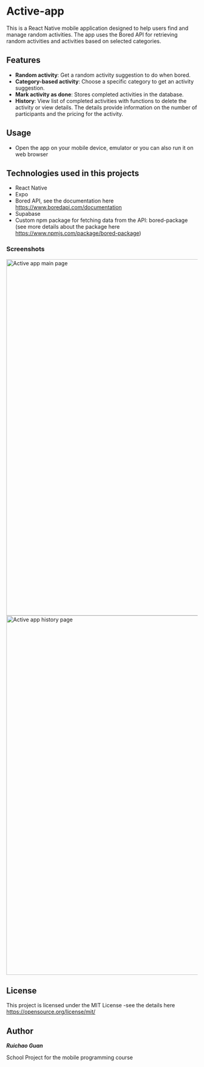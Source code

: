# Active-app
This is a React Native mobile application designed to help users find and manage random activities. The app uses the Bored API for retrieving random activities and activities based on selected categories.
## Features
* **Random activity**: Get a random activity suggestion to do when bored.
* **Category-based activity**: Choose a specific category to get an activity suggestion.
* **Mark activity as done**: Stores completed activities in the database.
* **History**: View list of completed activities with functions to delete the activity or view details. The details provide information on the number of participants and the pricing for the activity.
## Usage
* Open the app on your mobile device, emulator or you can also run it on web browser

## Technologies used in this projects
* React Native
* Expo
* Bored API, see the documentation here https://www.boredapi.com/documentation
* Supabase
* Custom npm package for fetching data from the API: bored-package <br />
(see more details about the package here https://www.npmjs.com/package/bored-package)


### Screenshots
<img width="935" alt="Active app main page" src="https://github.com/mikkeGuan/active-app/assets/103422252/328affe7-6d46-42ee-9c18-83351cd9363d">


<img width="943" alt="Active app history page" src="https://github.com/mikkeGuan/active-app/assets/103422252/9677375c-b608-49a8-904a-73840000fe18">





## License
This project is licensed under the MIT License -see the details here https://opensource.org/license/mit/

## Author
**_Ruichao Guan_**

School Project for the mobile programming course




